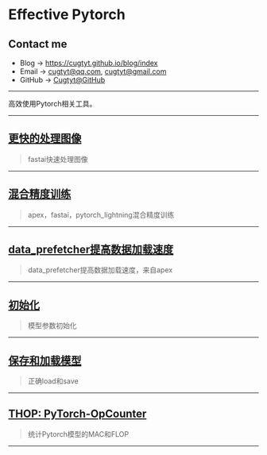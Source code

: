 # **Effective Pytorch**

## Contact me

* Blog -> <https://cugtyt.github.io/blog/index>
* Email -> <cugtyt@qq.com>, <cugtyt@gmail.com>
* GitHub -> [Cugtyt@GitHub](https://github.com/Cugtyt)

---

高效使用Pytorch相关工具。

---

## [**更快的处理图像**](https://cugtyt.github.io/blog/papers/20190831)

> fastai快速处理图像

---


## [**混合精度训练**](https://cugtyt.github.io/blog/papers/20190830)

> apex，fastai，pytorch_lightning混合精度训练

---

## [**data_prefetcher提高数据加载速度**](https://cugtyt.github.io/blog/papers/20190829)

> data_prefetcher提高数据加载速度，来自apex

---

## [**初始化**](https://cugtyt.github.io/blog/papers/20190828)

> 模型参数初始化

---

## [**保存和加载模型**](https://cugtyt.github.io/blog/papers/20190827)

> 正确load和save

---

## [**THOP: PyTorch-OpCounter**](https://cugtyt.github.io/blog/papers/20190826)

> 统计Pytorch模型的MAC和FLOP

---